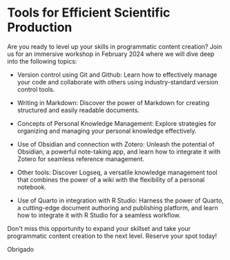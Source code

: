 # Tools for Efficient Scientific Production

Are you ready to level up your skills in programmatic content creation? Join us for an immersive workshop in February 2024 where we will dive deep into the following topics:

- Version control using Git and Github: Learn how to effectively manage your code and collaborate with others using industry-standard version control tools.

- Writing in Markdown: Discover the power of Markdown for creating structured and easily readable documents.

- Concepts of Personal Knowledge Management: Explore strategies for organizing and managing your personal knowledge effectively.

- Use of Obsidian and connection with Zotero: Unleash the potential of Obsidian, a powerful note-taking app, and learn how to integrate it with Zotero for seamless reference management.

- Other tools: Discover Logseq, a versatile knowledge management tool that combines the power of a wiki with the flexibility of a personal notebook.

- Use of Quarto in integration with R Studio: Harness the power of Quarto, a cutting-edge document authoring and publishing platform, and learn how to integrate it with R Studio for a seamless workflow.

Don't miss this opportunity to expand your skillset and take your programmatic content creation to the next level. Reserve your spot today!

Obrigado